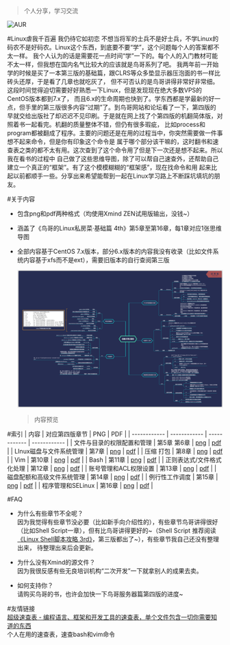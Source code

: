 >个人分享，学习交流

![AUR](https://img.shields.io/aur/license/yaourt.svg?style=for-the-badge)

#Linux虐我千百遍 我仍待它如初恋
不想当将军的士兵不是好士兵，不学Linux的码农不是好码农。Linux这个东西，到底要不要“学”，这个问题每个人的答案都不太一样。
我个人认为的话是需要花一点时间“学”一下的。每个人的入门教材可能不太一样，但我想在国内名气比较大的应该就是鸟哥系列了吧。
我两年前一开始学的时候是买了一本第三版的基础篇，跟CLRS等众多垫显示器压泡面的书一样比砖头还厚，于是看了几章也就吃灰了，
但不可否认的是鸟哥讲得非常好非常细。这段时间觉得迫切需要好好熟悉一下Linux，但是发现现在绝大多数VPS的CentOS版本都到7.x了，
而且6.x的生命周期也快到了。学东西都是学最新的好一点，但手里的第三版很多内容“过期”了。到鸟哥网站和论坛看了一下，第四版的
早就交给出版社了却迟迟不见印刷。于是就在网上找了个第四版的机翻简体版，对照着书一起看完。机翻的质量整体不错，但仍有很多瑕疵，
比如process和program都被翻成了程序。主要的问题还是在用的过程当中，你突然需要做一件事想不起来命令，但是你有印象这个命令是
属于哪个部分该干嘛的，这时翻书和速查表之类的都不太有用。这次查到了这个命令用了但是下一次还是想不起来。所以我在看书的过程中
自己做了这些思维导图，除了可以帮自己速查外，还帮助自己建立一个真正的“框架”。有了这个模模糊糊的“框架感”，现在找命令和用
起来比起以前都顺手一些。分享出来希望能帮到一起在Linux学习路上不断踩坑填坑的朋友。

#关于内容
* 包含png和pdf两种格式（均使用Xmind ZEN试用版输出，没钱~）  
* 涵盖了《鸟哥的Linux私房菜·基础篇 4th》第5章至第16章，每1章对应1张思维导图    
* 全部内容基于CentOS 7.x版本，部分6.x版本的内容我没有收录（比如文件系统内容基于xfs而不是ext），需要旧版本的自行查阅第三版  
  
    ![内容预览](preview.png "压缩打包备份")  
    >内容预览      
    
#索引
| 内容  | 对应第四版章节  | PNG  | PDF  |
| ------------ | ------------ | ------------ | ------------ |
| 文件与目录的权限配置和管理  | 第5章 第6章 | [png](png/文件与目录的权限配置和管理-5th6th.png)  | [pdf](pdf/文件与目录的权限配置和管理-5th6th.pdf)  |
| LInux磁盘与文件系统管理  | 第7章  | [png](png/LInux磁盘与文件系统管理-7th.png)  | [pdf](pdf/LInux磁盘与文件系统管理-7th.pdf)  |
| 压缩 打包  | 第8章  | [png](png/压缩-打包-备份-7th.png)  | [pdf](pdf/压缩-打包-备份-7th.pdf)  |
| Vim  | 第10章  | [png](png/Vim-9th.png)  | [pdf](pdf/Vim-9th.pdf)  |
| Bash  | 第11章  | [png](png/Bash-10th.png)  | [pdf](pdf/Bash-10th.pdf)  |
| 正则表达式/文件格式化处理  | 第12章  | [png](png/正则表达式与文件格式化处理-11th.png)  | [pdf](pdf/正则表达式与文件格式化处理-11th.pdf)  |
| 账号管理和ACL权限设置  | 第13章  | [png](png/账号管理与ACL权限设置-12th.png)  | [pdf](pdf/账号管理与ACL权限设置-12th.pdf)  |
| 磁盘配额和高级文件系统管理  | 第14章  | [png](png/磁盘配额与高级文件系统管理-14th.png)  | [pdf](pdf/磁盘配额与高级文件系统管理-14th.pdf)  |
| 例行性工作调度  | 第15章  | [png](png/例行性工作调度-15th.png)  | [pdf](pdf/例行性工作调度-15th.pdf)  |
| 程序管理和SELinux  | 第16章  | [png](png/程序管理与SELinux-16th.png)  | [pdf](pdf/程序管理与SELinux-16th.pdf)  |

#FAQ
* 为什么有些章节不全呢？  
因为我觉得有些章节没必要（比如新手向介绍性的），有些章节鸟哥讲得很好（比如Shell Script一章），但有比鸟哥讲得更好的~（Shell Script
推荐阅读[《Linux Shell脚本攻略 3rd》](https://item.jd.com/12333268.html)，第三版都出了~），有些章节我自己还没有整理出来，
待整理出来后会更新。  

* 为什么没有Xmind的源文件？  
因为我很反感有些无良培训机构“二次开发”一下就拿别人的成果去卖。  

*  如何支持你？  
请购买鸟哥的书，也许会加快一下鸟哥服务器篇第四版的进度~  

#友情链接  
[超级速查表 - 编程语言、框架和开发工具的速查表，单个文件包含一切你需要知道的东西](https://github.com/skywind3000/awesome-cheatsheets)  
个人在用的速查表，速查bash和vim命令